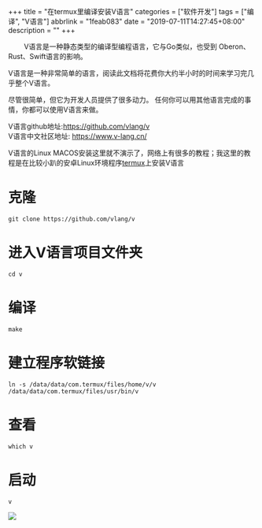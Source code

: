 +++
title = "在termux里编译安装V语言"
categories = ["软件开发"]
tags = ["编译", "V语言"]
abbrlink = "1feab083"
date = "2019-07-11T14:27:45+08:00"
description = ""
+++

&emsp;&emsp; V语言是一种静态类型的编译型编程语言，它与Go类似，也受到 Oberon、Rust、Swift语言的影响。

V语言是一种非常简单的语言，阅读此文档将花费你大约半小时的时间来学习完几乎整个V语言。

尽管很简单，但它为开发人员提供了很多动力。 任何你可以用其他语言完成的事情，你都可以使用V语言来做。

V语言github地址:https://github.com/vlang/v  
V语言中文社区地址: https://www.v-lang.cn/ 
 
V语言的Linux MACOS安装这里就不演示了，网络上有很多的教程；我这里的教程是在比较小趴的安卓Linux环境程序[termux](https://termux.com)上安装V语言

# 克隆
```
git clone https://github.com/vlang/v
```
# 进入V语言项目文件夹
```
cd v
```
# 编译
```
make
```
# 建立程序软链接
```
ln -s /data/data/com.termux/files/home/v/v /data/data/com.termux/files/usr/bin/v
```
# 查看
```
which v
```
# 启动
```
v
```

![](https://i.bmp.ovh/imgs/2019/07/a0ffa8434fa5c47b.jpg)

<!--more-->
